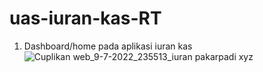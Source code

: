 # uas-iuran-kas-RT

1. Dashboard/home pada aplikasi iuran kas
![Cuplikan web_9-7-2022_235513_iuran pakarpadi xyz](https://user-images.githubusercontent.com/102292839/178116744-7d070a63-0b63-4b0b-baab-cd8f8c6a106e.jpeg)
